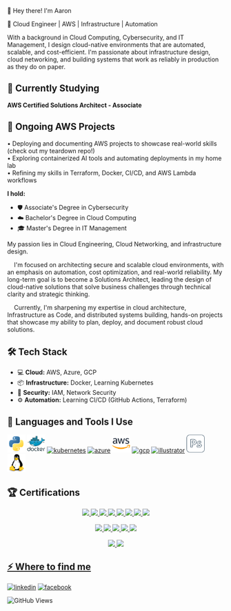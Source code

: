 👋 Hey there! I'm Aaron <br>

🚀 Cloud Engineer | AWS | Infrastructure | Automation

With a background in Cloud Computing, Cybersecurity, and IT Management, I design cloud-native environments that are automated, scalable, and cost-efficient. I'm passionate about infrastructure design, cloud networking, and building systems that work as reliably in production as they do on paper.

## 📜 Currently Studying  
**AWS Certified Solutions Architect - Associate**  

## 🔹 Ongoing AWS Projects  
• Deploying and documenting AWS projects to showcase real-world skills (check out my teardown repo!)  
• Exploring containerized AI tools and automating deployments in my home lab  
• Refining my skills in Terraform, Docker, CI/CD, and AWS Lambda workflows

**I hold:**
- 🛡️ Associate's Degree in Cybersecurity
- ☁️ Bachelor's Degree in Cloud Computing
- 🎓 Master's Degree in IT Management

My passion lies in Cloud Engineering, Cloud Networking, and infrastructure design. 

<p>&nbsp;&nbsp;&nbsp;&nbsp;I'm focused on architecting secure and scalable cloud environments, with an emphasis on automation, cost optimization, and real-world reliability. My long-term goal is to become a Solutions Architect, leading the design of cloud-native solutions that solve business challenges through technical clarity and strategic thinking.</p>  

<p>&nbsp;&nbsp;&nbsp;&nbsp;Currently, I'm sharpening my expertise in cloud architecture, Infrastructure as Code, and distributed systems building, hands-on projects that showcase my ability to plan, deploy, and document robust cloud solutions.</p>


## 🛠 Tech Stack  
- 💻 **Cloud:** AWS, Azure, GCP  
- 📦 **Infrastructure:** Docker, Learning Kubernetes  
- 🔐 **Security:** IAM, Network Security  
- ⚙️ **Automation:** Learning CI/CD (GitHub Actions, Terraform)

  
<h2>🚀 Languages and Tools I Use</h2>
<p><a target="_blank" href="https://raw.githubusercontent.com/devicons/devicon/master/icons/python/python-original.svg" style="display: inline-block;"><img src="https://raw.githubusercontent.com/devicons/devicon/master/icons/python/python-original.svg" alt="python" width="42" height="42" /></a>
<a target="_blank" href="https://raw.githubusercontent.com/devicons/devicon/master/icons/docker/docker-original-wordmark.svg" style="display: inline-block;"><img src="https://raw.githubusercontent.com/devicons/devicon/master/icons/docker/docker-original-wordmark.svg" alt="docker" width="42" height="42" /></a>
<a target="_blank" href="https://www.vectorlogo.zone/logos/kubernetes/kubernetes-icon.svg" style="display: inline-block;"><img src="https://www.vectorlogo.zone/logos/kubernetes/kubernetes-icon.svg" alt="kubernetes" width="42" height="42" /></a>
<a target="_blank" href="https://www.vectorlogo.zone/logos/microsoft_azure/microsoft_azure-icon.svg" style="display: inline-block;"><img src="https://www.vectorlogo.zone/logos/microsoft_azure/microsoft_azure-icon.svg" alt="azure" width="42" height="42" /></a>
<a target="_blank" href="https://raw.githubusercontent.com/devicons/devicon/master/icons/amazonwebservices/amazonwebservices-original-wordmark.svg" style="display: inline-block;"><img src="https://raw.githubusercontent.com/devicons/devicon/master/icons/amazonwebservices/amazonwebservices-original-wordmark.svg" alt="aws" width="42" height="42" /></a>
<a target="_blank" href="https://www.vectorlogo.zone/logos/google_cloud/google_cloud-icon.svg" style="display: inline-block;"><img src="https://www.vectorlogo.zone/logos/google_cloud/google_cloud-icon.svg" alt="gcp" width="42" height="42" /></a>
<a target="_blank" href="https://www.vectorlogo.zone/logos/adobe_illustrator/adobe_illustrator-icon.svg" style="display: inline-block;"><img src="https://www.vectorlogo.zone/logos/adobe_illustrator/adobe_illustrator-icon.svg" alt="illustrator" width="42" height="42" /></a>
<a target="_blank" href="https://raw.githubusercontent.com/devicons/devicon/master/icons/photoshop/photoshop-line.svg" style="display: inline-block;"><img src="https://raw.githubusercontent.com/devicons/devicon/master/icons/photoshop/photoshop-line.svg" alt="photoshop" width="42" height="42" /></a>
<a target="_blank" href="https://raw.githubusercontent.com/devicons/devicon/master/icons/linux/linux-original.svg" style="display: inline-block;"><img src="https://raw.githubusercontent.com/devicons/devicon/master/icons/linux/linux-original.svg" alt="linux" width="42" height="42" /></a></p>


## 🏆 Certifications  

<div align="center">
  <a href="https://www.credly.com/badges/bd080c3e-227c-4c5d-bf7a-ff2ea3a30687" target="_blank">
  <img src="https://images.credly.com/size/340x340/images/f0d3fbb9-bfa7-4017-9989-7bde8eaf42b1/image.png" width="100">
</a>
  <a href="https://www.credly.com/badges/1f7f9125-89ed-4a48-ae20-0eebfddb246a" target="_blank">
  <img src="https://images.credly.com/size/340x340/images/336eebfc-0ac3-4553-9a67-b402f491f185/azure-administrator-associate-600x600.png" width="100">
  
  <a href="https://www.credly.com/badges/fb793a28-7c20-4e0c-935f-e15ec57d81ee">
  <img src="https://images.credly.com/images/80c95f74-dcf0-43fc-a437-053a598feb05/blob" width="100">

  <a href="https://www.credly.com/badges/9c44a35d-744d-4946-ad5a-336598d060d5">
  <img src="https://images.credly.com/size/340x340/images/b2e3c623-cc4a-4f0c-8a3b-aa6231e138fe/blob" width="100">
  
  <a href="https://www.credly.com/badges/656a32e3-ff4d-4ed2-930d-a5110fffa181">
  <img src="https://images.credly.com/size/340x340/images/c70ba73e-3c8a-46fa-9d60-4a9af94ad662/blob" width="100">
  
  <a href="https://www.credly.com/badges/2b35af9e-5466-406d-80d6-2fc22aae2a8b">
  <img src="https://images.credly.com/size/340x340/images/f6d62c5d-1e1d-4de6-92ee-8dc8c80b1c7b/blob" width="100">
  
  <a href="https://www.credly.com/badges/acfe5297-8a97-4435-8dbe-892eb7e6979e">
  <img src="https://images.credly.com/size/340x340/images/80d8a06a-c384-42bf-ad36-db81bce5adce/blob" width="100">
  
  <a href="https://www.credly.com/badges/3bff5d32-869a-40d4-8432-995b5bd1729d">
  <img src="https://images.credly.com/size/340x340/images/dbc9a5b0-1650-4b8d-a6a6-6dba09d09509/blob" width="100">
  
  
</div>

<br>

<div align="center">

  <a href="https://www.credly.com/badges/a1d50047-6f75-4b63-b53f-fd80326e4178">
  <img src="https://images.credly.com/size/340x340/images/9f54bf46-dc18-408c-a74e-2637facd1856/CompTIA_CSCP.png" width="100">
  
  <a href="https://www.credly.com/badges/f35d1a10-4d4f-46dd-9c24-ecd2037dd924">
  <img src="https://images.credly.com/size/340x340/images/18218ce6-e7d4-4479-9500-b7499645b763/CompTIA_CCAP.png" width="100">

  <a href="https://www.credly.com/badges/22c34749-f83e-4344-b413-ad7f0932ea0c">
  <img src="https://images.credly.com/size/340x340/images/7f7657b9-4d1b-4b8d-b5ee-5fdf6d7ccd71/04294_CompTIA_Cert_Badges_Specialist_-_CIOS.png" width="100">

  <a href="https://www.credly.com/badges/5c27ab76-e6b4-4897-af89-60ee57f8b7d5">
  <img src="https://images.credly.com/size/340x340/images/8090280a-311f-425f-a1cd-a32770b5a444/CompTIA_CSIS.png" width="100">
  
  <a href="https://www.credly.com/badges/6971b3d7-1a30-4bd3-9014-eabfcd6bd35b">
  <img src="https://images.credly.com/size/340x340/images/1d7f03e6-9f1b-4262-a79c-d4d4a6761b63/CompTIA_ITFund.png" width="100">

  
</div>

<br>

<div align="center">
  <a href="https://catalog-education.oracle.com/ords/certview/sharebadge?id=E72DC4C27097C3D0BDF1C616E505F1DC6FBC2C6674D414A3134EE52CEE63785C">
  <img src="https://brm-workforce.oracle.com/pdf/certview/images/OCI2024DCFA.png" width="200">

  <a href="https://catalog-education.oracle.com/ords/certview/sharebadge?id=E72DC4C27097C3D0BDF1C616E505F1DC8308AD1CE0BD4A297DC2CFA7674A6843">
  <img src="https://brm-workforce.oracle.com/pdf/certview/images/OCI2024FNDCFA.png" width="200">
  
  
</div>


<h2>⚡️ Where to find me</h2>
<p><a target="_blank" href="https://www.linkedin.com/in/aaronglunt/" style="display: inline-block;"><img src="https://img.shields.io/badge/linkedin-logo?style=for-the-badge&logo=linkedin&logoColor=white&color=%230a77b6" alt="linkedin" /></a>
<a target="_blank" href="https://www.facebook.com/Aaronglunt" style="display: inline-block;"><img src="https://img.shields.io/badge/facebook-logo?style=for-the-badge&logo=facebook&logoColor=white&color=%230866ff" alt="facebook" /></a></p>


![GitHub Views](https://komarev.com/ghpvc/?username=AaronG-Engineer&color=blue)
